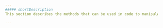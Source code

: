 ```yaml
---
##### shortDescription
This section describes the methods that can be used in code to manipulate objects related to the **Sparkline** widget.

---
```


